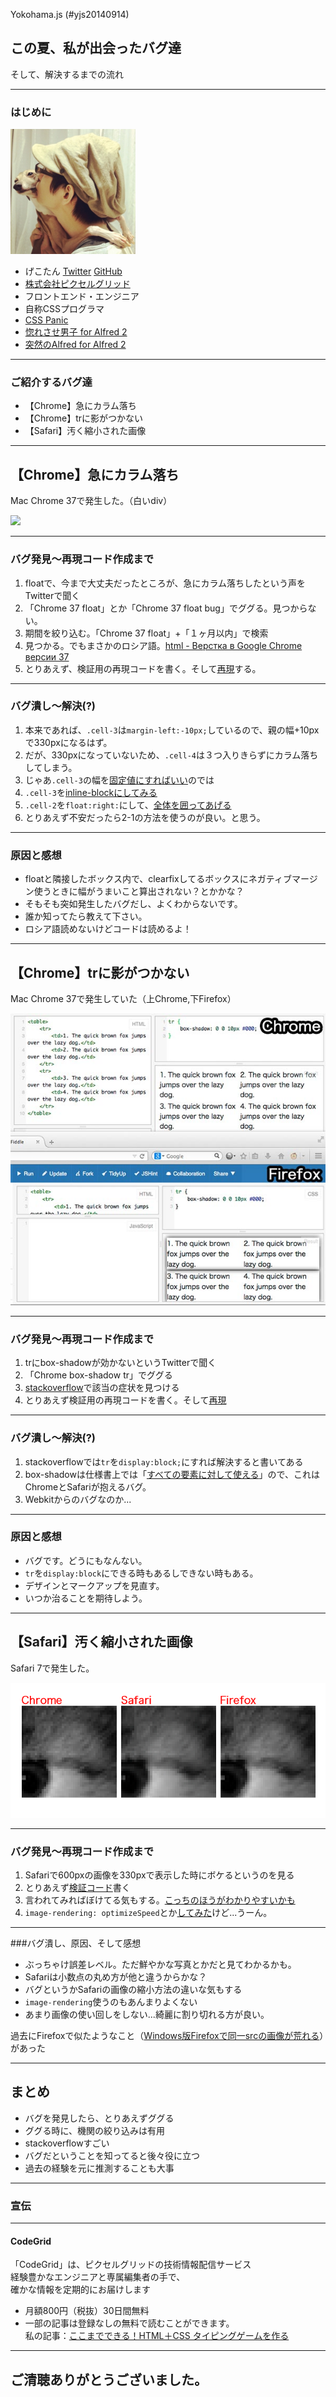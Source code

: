 Yokohama.js (#yjs20140914)

## この夏、私が出会ったバグ達

そして、解決するまでの流れ

---

### はじめに

<img src="img/geckotang.jpg" width="200">

- げこたん [Twitter](http://twitter.com/GeckoTang)  [GitHub](https://github.com/geckotang)
- [株式会社ピクセルグリッド](http://www.pxgrid.com/)
- フロントエンド・エンジニア
- 自称CSSプログラマ
- [CSS Panic](https://developer.mozilla.org/ja/demos/detail/css-panic)
- [惚れさせ男子 for Alfred 2](https://github.com/geckotang/alfred-horesase-workflow)
- [突然のAlfred for Alfred 2](https://github.com/geckotang/alfred-suddendeath-workflow)

---

### ご紹介するバグ達

- 【Chrome】急にカラム落ち
- 【Chrome】trに影がつかない
- 【Safari】汚く縮小された画像

---

## 【Chrome】急にカラム落ち

Mac Chrome 37で発生した。（白いdiv）

![](http://i.gyazo.com/24c26d51eedc9112857c5c7222dcf1ed.png)

------

### バグ発見〜再現コード作成まで

1. floatで、今まで大丈夫だったところが、急にカラム落ちしたという声をTwitterで聞く
2. 「Chrome 37 float」とか「Chrome 37 float bug」でググる。見つからない。
3. 期間を絞り込む。「Chrome 37 float」+「１ヶ月以内」で検索
4. 見つかる。でもまさかのロシア語。[html - Верстка в Google Chrome версии 37](http://hashcode.ru/questions/357493/html-%D0%B2%D0%B5%D1%80%D1%81%D1%82%D0%BA%D0%B0-%D0%B2-google-chrome-%D0%B2%D0%B5%D1%80%D1%81%D0%B8%D0%B8-37)
5. とりあえず、検証用の再現コードを書く。そして[再現](http://jsfiddle.net/2ysf6prx/2/)する。

------

### バグ潰し〜解決(?)

1. 本来であれば、``.cell-3``は``margin-left:-10px;``しているので、親の幅+10pxで330pxになるはず。
2. だが、330pxになっていないため、``.cell-4``は３つ入りきらずにカラム落ちしてしまう。
  1. じゃあ``.cell-3``の幅を[固定値にすればいい](http://jsfiddle.net/2ysf6prx/5/)のでは
  2. ``.cell-3``を[inline-blockにしてみる](http://jsfiddle.net/2ysf6prx/4/)
  3. ``.cell-2``を``float:right:``にして、[全体を囲ってあげる](http://jsfiddle.net/2ysf6prx/3/)
3. とりあえず不安だったら2-1の方法を使うのが良い。と思う。  

------

### 原因と感想

- floatと隣接したボックス内で、clearfixしてるボックスにネガティブマージン使うときに幅がうまいこと算出されない？とかかな？
- そもそも突如発生したバグだし、よくわからないです。
- 誰か知ってたら教えて下さい。
- ロシア語読めないけどコードは読めるよ！

---


## 【Chrome】trに影がつかない

Mac Chrome 37で発生していた（上Chrome,下Firefox）

![](img/boxshadow.jpg)

------

### バグ発見〜再現コード作成まで

1. trにbox-shadowが効かないというTwitterで聞く
2. 「Chrome box-shadow tr」でググる
3. [stackoverflow](http://stackoverflow.com/questions/10874985/box-shadow-on-table-row-not-appearing-in-chrome)で該当の症状を見つける
4. とりあえず検証用の再現コードを書く。そして[再現](http://jsfiddle.net/oa295pyx/)

------

### バグ潰し〜解決(?)

1. stackoverflowでは``tr``を``display:block;``にすれば解決すると書いてある
2. box-shadowは仕様書上では「[すべての要素に対して使える](https://developer.mozilla.org/ja/docs/Web/CSS/box-shadow)」ので、これはChromeとSafariが抱えるバグ。
3. Webkitからのバグなのか...

------

### 原因と感想

- バグです。どうにもなんない。
- ``tr``を``display:block``にできる時もあるしできない時もある。
- デザインとマークアップを見直す。
- いつか治ることを期待しよう。

---

## 【Safari】汚く縮小された画像

Safari 7で発生した。

![](img/img.png)

------

### バグ発見〜再現コード作成まで

1. Safariで600pxの画像を330pxで表示した時にボケるというのを見る
2. とりあえず[検証コード](http://jsfiddle.net/e8vnt4zz/4/)書く
3. 言われてみればぼけてる気もする。[こっちのほうがわかりやすいかも](http://jsfiddle.net/e8vnt4zz/5/)
4. ``image-rendering: optimizeSpeed``とか[してみた](http://jsfiddle.net/e8vnt4zz/6/)けど...うーん。

------

###バグ潰し、原因、そして感想

- ぶっちゃけ誤差レベル。ただ鮮やかな写真とかだと見てわかるかも。
- Safariは小数点の丸め方が他と違うからかな？
- バグというかSafariの画像の縮小方法の違いな気もする
- ``image-rendering``使うのもあんまりよくない
- あまり画像の使い回しをしない...綺麗に割り切れる方が良い。

過去にFirefoxで似たようなこと（[Windows版Firefoxで同一srcの画像が荒れる](http://qiita.com/GeckoTang/items/76d2b29c8e81725db005)）があった

---

## まとめ

- バグを発見したら、とりあえずググる
- ググる時に、機関の絞り込みは有用
- stackoverflowすごい
- バグだということを知ってると後々役に立つ
- 過去の経験を元に推測することも大事

---

### 宣伝

---

#### CodeGrid

「CodeGrid」は、ピクセルグリッドの技術情報配信サービス  
経験豊かなエンジニアと専属編集者の手で、  
確かな情報を定期的にお届けします


- 月額800円（税抜）30日間無料
- 一部の記事は登録なしの無料で読むことができます。  
私の記事：[ここまでできる！HTML＋CSS タイピングゲームを作る](https://app.codegrid.net/entry/derive-html-css-1)

---

## ご清聴ありがとうございました。
